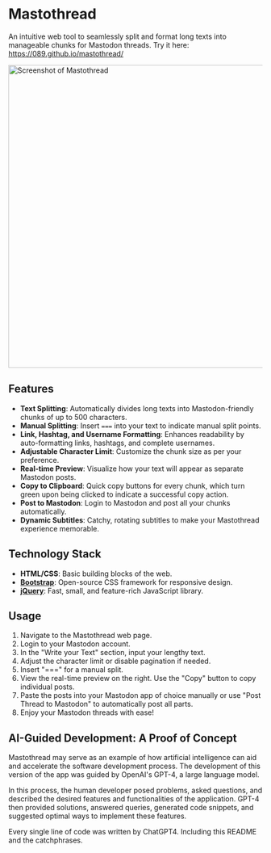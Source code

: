# Mastothread

An intuitive web tool to seamlessly split and format long texts into manageable chunks for Mastodon threads.
Try it here: https://089.github.io/mastothread/

<img width="600" alt="Screenshot of Mastothread" src="https://github.com/user-attachments/assets/f05b0627-5f8f-4f74-b2e4-f13591047056">


## Features

- **Text Splitting**: Automatically divides long texts into Mastodon-friendly chunks of up to 500 characters.
- **Manual Splitting**: Insert `===` into your text to indicate manual split points.
- **Link, Hashtag, and Username Formatting**: Enhances readability by auto-formatting links, hashtags, and complete usernames.
- **Adjustable Character Limit**: Customize the chunk size as per your preference.
- **Real-time Preview**: Visualize how your text will appear as separate Mastodon posts.
- **Copy to Clipboard**: Quick copy buttons for every chunk, which turn green upon being clicked to indicate a successful copy action.
- **Post to Mastodon**: Login to Mastodon and post all your chunks automatically.
- **Dynamic Subtitles**: Catchy, rotating subtitles to make your Mastothread experience memorable.

## Technology Stack

- **HTML/CSS**: Basic building blocks of the web.
- [**Bootstrap**](https://getbootstrap.com/): Open-source CSS framework for responsive design.
- [**jQuery**](https://jquery.com/): Fast, small, and feature-rich JavaScript library.

## Usage

1. Navigate to the Mastothread web page.
2. Login to your Mastodon account.
3. In the "Write your Text" section, input your lengthy text.
4. Adjust the character limit or disable pagination if needed.
5. Insert "===" for a manual split.
6. View the real-time preview on the right. Use the "Copy" button to copy individual posts.
7. Paste the posts into your Mastodon app of choice manually or use "Post Thread to Mastodon" to automatically post all parts.
8. Enjoy your Mastodon threads with ease!

## AI-Guided Development: A Proof of Concept

Mastothread may serve as an example of how artificial intelligence can aid and accelerate the software development process. The development of this version of the app was guided by OpenAI's GPT-4, a large language model.

In this process, the human developer posed problems, asked questions, and described the desired features and functionalities of the application. GPT-4 then provided solutions, answered queries, generated code snippets, and suggested optimal ways to implement these features.

Every single line of code was written by ChatGPT4.
Including this README and the catchphrases.
